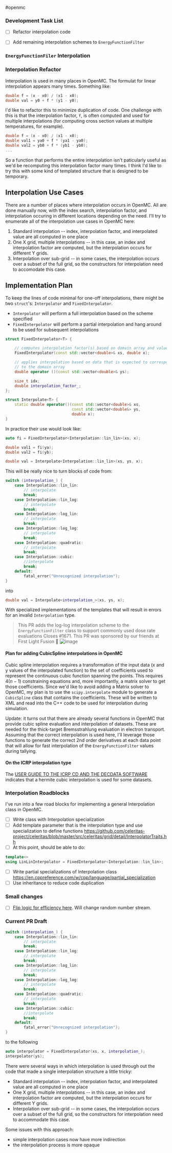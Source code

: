 #openmc 

### Development Task List
- [ ] Refactor interpolation code
- [ ] Add remaining interpolation schemes to `EnergyFunctionFilter`


### `EnergyFunctionFiler` Interpolation

### Interpolation Refactor
Interpolation is used in many places in OpenMC. The formulat for linear interpolation appears many times. Something like:

```cpp
double f = (x - x0) / (x1 - x0);
double val = y0 + f * (y1 - y0);
```

I'd like to refactor this to minimize duplication of code. One challenge with this is that the interpolation factor, `f`, is often computed and used for multiple interpolations (for computing cross section values at multiple temperatures, for example).

```cpp
double f = (x - x0) / (x1 - x0);
double val1 = ya0 + f * (ya1 - ya0);
double val2 = yb0 + f * (yb1 - yb0);
...
```

So a function that performs the entire interpolation isn't paticularly useful as we'd be recomputing this interpolation factor many times. I think I'd like to try this with some kind of templated structure that is designed to be temporary.

## Interpolation Use Cases

There are a number of places where interpolation occurs in OpenMC. All are done manually now, with the index search, interpolation factor, and interpolation occuring in different locations depending on the need. I'll try to enumerate all of the interpolation use cases in OpenMC here:

1. Standard interpolation -- index, interpolation factor, and interpolated value are all computed in one place
2. One X grid, multiple interpolations -- in this case, an index and interpolation factor are computed, but the interpolation occurs for different Y grids.
3. Interpolation over sub-grid -- in some cases, the interpolation occurs over a subset of the full grid, so the constructors for interpolation need to accomodate this case.

## Implementation Plan
To keep the lines of code minimal for one-off interpolations, there might be two `struct`'s: `Interpolator` and `FixedInterpolator`.

  - `Interpolator` will perform a full interpolation based on the scheme specified
  - `FixedInterpolator` will perform a partial interpolation and hang around to be used for subsequent interpolations


```cpp
struct FixedInterpolator<T> {

	// computes interpolation factor(s) based on domain array and value
	FixedInterpolator(const std::vector<double>& xs, double x);

	// applies interpolation based on data that is expected to correspond
	// to the domain array
	double operator ()(const std::vector<double>& ys);

	size_t idx;
	double interpolation_factor_;
};
```

```cpp
struct Interpolate<T> {
	static double operator()(const std::vector<double>& xs, 
	                         const std::vector<double&> ys,
	                         double x);	
}
```

In practice their use would look like:

```cpp
auto fi = FixedInterpolator<Interpolation::lin_lin>(xs, x);

double val1 = fi(ya);
double val2 = fi(yb);
```

```cpp
double val = Interpolate<Interpolation::lin_lin>(xs, ys, x);
```

This will be really nice to turn blocks of code from:
```cpp
switch (interpolation_) {
    case Interpolation::lin_lin:
        // interpolate
        break;
    case Interpolation::lin_log:
	    // interpolate
	    break;
    case Interpolation::log_lin:
	    // interpolate
	    break;
    case Interpolation::log_log:
	    // interpolate
	    break;
	case Interpolation::quadratic:
	    // interpolate
	    break;
	case Interpolation::cubic:
		//interpolate
		break;
	default:
		fatal_error("Unrecognized interpolation");
}
```

into
```cpp
double val = Interpolate<interpolation_>(xs, ys, x);
```

With specialized implementations of the templates that will result in errors for an invalid `Interpolation` type.

> This PR adds the log-log interpolation scheme to the  `EnergyFunctionFilter` class to support commonly used dose rate evaluations 
  Closes #1671.
  This PR was sponsored by our friends at First Light Fusion 💯 
![image](https://user-images.githubusercontent.com/4563941/182013014-94f0f348-9edc-4890-b1f1-3a275954c073.png)


#### Plan for adding CubicSpline interpolations in OpenMC

Cubic spline interpolation requires a transformation of the input data (x and y values of the interpolated function) to the set of coefficients used to represent the continuous cubic function spanning the points. This requires $4(n-1)$ constraining equations and, more importantly, a matrix solver to get those coefficients. Since we'd like to avoid adding a Matrix solver to OpenMC, my plan is to use the `scipy.interpolate` module to generate a `CubicSpline` class that contains the coefficients. These will be written to XML and read into the C++ code to be used for interpolation during simulation.

Update: it turns out that there are already several functions in OpenMC that provide cubic spline evaluation and interpolation of datasets. These are needed for the thick-target Bremsstrahlung evaluation in electron transport. Assuming that the correct interpolation is used here, I'll leverage those functions to generate the correct 2nd order derivatives at each data point that will allow for fast interpolation of the `EnergyFunctionFilter` values during tallying.

#### On the ICRP interpolation type

The [USER GUIDE TO THE ICRP CD AND THE DECDATA SOFTWARE](https://journals.sagepub.com/doi/10.1016/j.icrp.2008.10.001?icid=int.sj-abstract.similar-articles.2) indicates that a hermite cubic interpolation is used for some datasets. 


### Interpolation Roadblocks

I've run into a few road blocks for implementing a general Interpolation class in OpenMC.

  - [ ] Write class with Interpolation specialization
  - [ ] Add template parameter that is the interpolation type and use specialization to define functions https://github.com/celeritas-project/celeritas/blob/master/src/celeritas/grid/detail/InterpolatorTraits.hh
  - [ ] At this point, should be able to do:
```cpp
template<>
using LinLinInterpolator = FixedInterpolator<Interpolation::lin_lin>;
```
  - [ ] Write partial specializations of Interpolation class https://en.cppreference.com/w/cpp/language/partial_specialization
  - [ ] Use inheritance to reduce code duplication

### Small changes
- [ ] [Flip logic for efficiency here](https://github.com/openmc-dev/openmc/blob/c5d47a0918326239c15900a2b679e1d5481d9d6a/src/bremsstrahlung.cpp#L80). Will change random number stream.


### Current PR Draft

```cpp
switch (interpolation_) {
    case Interpolation::lin_lin:
        // interpolate
        break;
    case Interpolation::lin_log:
	    // interpolate
	    break;
    case Interpolation::log_lin:
	    // interpolate
	    break;
    case Interpolation::log_log:
	    // interpolate
	    break;
	case Interpolation::quadratic:
	    // interpolate
	    break;
	case Interpolation::cubic:
		//interpolate
		break;
	default:
		fatal_error("Unrecognized interpolation");
}
```

to the following 

```cpp
auto interpolator = FixedInterpolator(xs, x, interpolation_);
interpolator(ys);
```

There were several ways in which interpolation is used through out the code that made a single interpolation structure a little tricky:

  - Standard interpolation -- index, interpolation factor, and interpolated value are all computed in one place
  - One X grid, multiple interpolations -- in this case, an index and interpolation factor are computed, but the interpolation occurs for different Y grids.
  - Interpolation over sub-grid -- in some cases, the interpolation occurs over a subset of the full grid, so the constructors for interpolation need to accommodate this case.


Some issues with this approach:
  - simple interpolation cases now have more indirection
  - the interpolation process is more opaque


